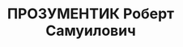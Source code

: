 ---
title: ПРОЗУМЕНТИК Роберт Самуилович
description: "еврей. Член ВКП(б), искл. в связи с арестом.\n Инженер, с 1923 г. работал\
  \ на нефтеперегонных заводах \"Азнефти\". В начале 1930-х несколько раз был в США\
  \ опубликовал несколько книг об американском оборудовании и технологиях нефтепереработки.\
  \ Быв. Дир. НПЗ им. Сталина в Баку, до апреля 1937 г. - управляющий трестом \"Азнефтезаводы\"\
  . Прож.: Аз.ССР, г.Баку.\n Арестован в 1937\n Обвинение: участник антисоветской\
  \ троцкистской, террор., диверсионно-вредительской орг-ции, действовавшей в нефтеперерабатывающей\
  \ пром-сти Азербайджана.\n Приговор: ВК ВС СССР, 10.10.1937 - ВМН.\n Расстрелян\
  \ 11.10.1937\n Реабилитирован.\n Источники: Сталинский список от 03.10.1937 (Аз.ССР,\
  \ Кат.1)| Справка Шаумяновского РК АКП(б), февраль 1938.| Определения ВКВС СССР\
  \ 23.03.1956, 11.07.1956 (упоминание)| Уголовное дело Ефуни Н.Д."
---